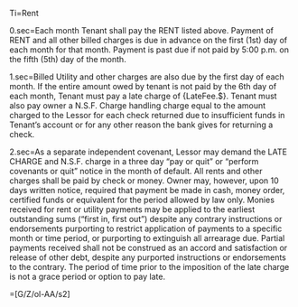 Ti=Rent

0.sec=Each month Tenant shall pay the RENT listed above. Payment of RENT and all other billed charges is due in advance on the first (1st) day of each month for that month. Payment is past due if not paid by 5:00 p.m. on the fifth (5th) day of the month.

1.sec=Billed Utility and other charges are also due by the first day of each month. If the entire amount owed by tenant is not paid by the 6th day of each month, Tenant must pay a late charge of {LateFee.$}. Tenant must also pay owner a N.S.F. Charge handling charge equal to the amount charged to the Lessor for each check returned due to insufficient funds in Tenant’s account or for any other reason the bank gives for returning a check.

2.sec=As a separate independent covenant, Lessor may demand the LATE CHARGE and N.S.F. charge in a three day “pay or quit” or “perform covenants or quit” notice in the month of default.  All rents and other charges shall be paid by check or money. Owner may, however, upon 10 days written notice, required that payment be made in cash, money order, certified funds or equivalent for the period allowed by law only. Monies received for rent or utility payments may be applied to the earliest outstanding sums (“first in, first out”) despite any contrary instructions or endorsements purporting to restrict application of payments to a specific month or time period, or purporting to extinguish all arrearage due.  Partial payments received shall not be construed as an accord and satisfaction or release of other debt, despite any purported instructions or endorsements to the contrary.  The period of time prior to the imposition of the late charge is not a grace period or option to pay late.

=[G/Z/ol-AA/s2]
